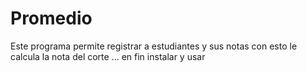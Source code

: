 # Promedio
Este programa permite registrar a estudiantes y sus notas con esto le calcula la nota del corte ... en fin instalar y usar
